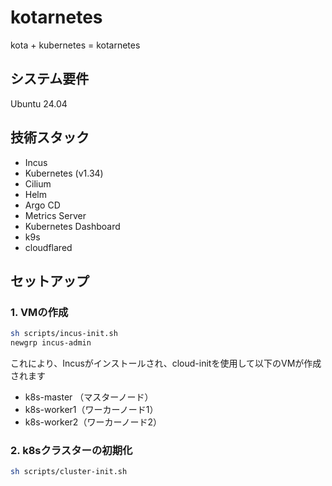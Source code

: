# kotarnetes

kota + kubernetes = kotarnetes

## システム要件

Ubuntu 24.04

## 技術スタック

- Incus
- Kubernetes (v1.34)
- Cilium
- Helm
- Argo CD
- Metrics Server
- Kubernetes Dashboard
- k9s
- cloudflared

## セットアップ

### 1. VMの作成

```bash
sh scripts/incus-init.sh
newgrp incus-admin
```

これにより、Incusがインストールされ、cloud-initを使用して以下のVMが作成されます

- k8s-master （マスターノード）
- k8s-worker1（ワーカーノード1）
- k8s-worker2（ワーカーノード2）

### 2. k8sクラスターの初期化

```sh
sh scripts/cluster-init.sh
```
